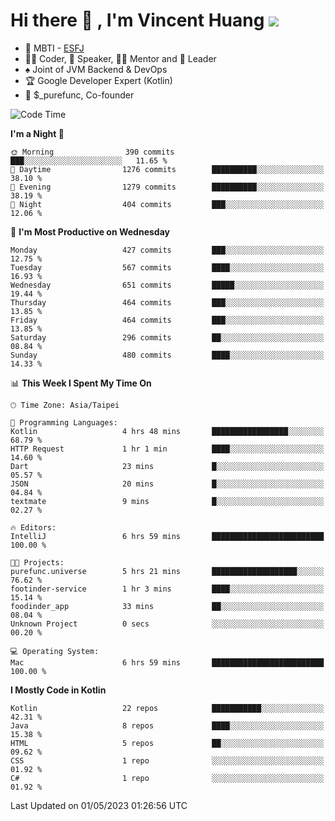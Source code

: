 # Hi there 👋 , I'm Vincent Huang ![](https://komarev.com/ghpvc/?username=Jian-Min-Huang)
- 👀 MBTI - [ESFJ](https://www.16personalities.com/esfj-personality)
- 👨‍💻 Coder, 🎤 Speaker, 👨‍🏫 Mentor and 🚀 Leader
- ♠️ Joint of JVM Backend & DevOps
- 🏆 Google Developer Expert (Kotlin)
- 💼 $_purefunc, Co-founder

<!--START_SECTION:waka-->
![Code Time](http://img.shields.io/badge/Code%20Time-1%2C967%20hrs%2012%20mins-blue)

**I'm a Night 🦉** 

```text
🌞 Morning                390 commits         ███░░░░░░░░░░░░░░░░░░░░░░   11.65 % 
🌆 Daytime                1276 commits        ██████████░░░░░░░░░░░░░░░   38.10 % 
🌃 Evening                1279 commits        ██████████░░░░░░░░░░░░░░░   38.19 % 
🌙 Night                  404 commits         ███░░░░░░░░░░░░░░░░░░░░░░   12.06 % 
```
📅 **I'm Most Productive on Wednesday** 

```text
Monday                   427 commits         ███░░░░░░░░░░░░░░░░░░░░░░   12.75 % 
Tuesday                  567 commits         ████░░░░░░░░░░░░░░░░░░░░░   16.93 % 
Wednesday                651 commits         █████░░░░░░░░░░░░░░░░░░░░   19.44 % 
Thursday                 464 commits         ███░░░░░░░░░░░░░░░░░░░░░░   13.85 % 
Friday                   464 commits         ███░░░░░░░░░░░░░░░░░░░░░░   13.85 % 
Saturday                 296 commits         ██░░░░░░░░░░░░░░░░░░░░░░░   08.84 % 
Sunday                   480 commits         ████░░░░░░░░░░░░░░░░░░░░░   14.33 % 
```


📊 **This Week I Spent My Time On** 

```text
🕑︎ Time Zone: Asia/Taipei

💬 Programming Languages: 
Kotlin                   4 hrs 48 mins       █████████████████░░░░░░░░   68.79 % 
HTTP Request             1 hr 1 min          ████░░░░░░░░░░░░░░░░░░░░░   14.60 % 
Dart                     23 mins             █░░░░░░░░░░░░░░░░░░░░░░░░   05.57 % 
JSON                     20 mins             █░░░░░░░░░░░░░░░░░░░░░░░░   04.84 % 
textmate                 9 mins              █░░░░░░░░░░░░░░░░░░░░░░░░   02.27 % 

🔥 Editors: 
IntelliJ                 6 hrs 59 mins       █████████████████████████   100.00 % 

🐱‍💻 Projects: 
purefunc.universe        5 hrs 21 mins       ███████████████████░░░░░░   76.62 % 
footinder-service        1 hr 3 mins         ████░░░░░░░░░░░░░░░░░░░░░   15.14 % 
foodinder_app            33 mins             ██░░░░░░░░░░░░░░░░░░░░░░░   08.04 % 
Unknown Project          0 secs              ░░░░░░░░░░░░░░░░░░░░░░░░░   00.20 % 

💻 Operating System: 
Mac                      6 hrs 59 mins       █████████████████████████   100.00 % 
```

**I Mostly Code in Kotlin** 

```text
Kotlin                   22 repos            ███████████░░░░░░░░░░░░░░   42.31 % 
Java                     8 repos             ████░░░░░░░░░░░░░░░░░░░░░   15.38 % 
HTML                     5 repos             ██░░░░░░░░░░░░░░░░░░░░░░░   09.62 % 
CSS                      1 repo              ░░░░░░░░░░░░░░░░░░░░░░░░░   01.92 % 
C#                       1 repo              ░░░░░░░░░░░░░░░░░░░░░░░░░   01.92 % 
```




 Last Updated on 01/05/2023 01:26:56 UTC
<!--END_SECTION:waka-->
